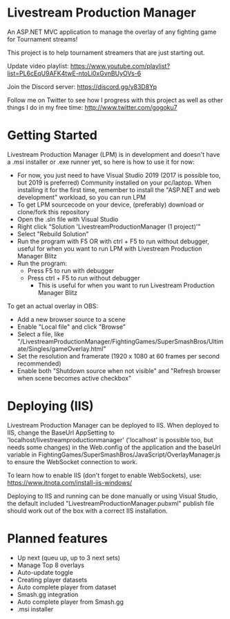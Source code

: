 # Livestream Production Manager

An ASP.NET MVC application to manage the overlay of any fighting game for Tournament streams!

This project is to help tournament streamers that are just starting out.

Update video playlist: https://www.youtube.com/playlist?list=PL6cEqU9AFK4twE-ntoLi0xGvnBUyOVs-6

Join the Discord server: https://discord.gg/y83D8Yp

Follow me on Twitter to see how I progress with this project as well as other things I do in my free time: http://www.twitter.com/gogoku7

# Getting Started

Livestream Production Manager (LPM) is in development and doesn't have a .msi installer or .exe runner yet, so here is how to use it for now:

- For now, you just need to have Visual Studio 2019 (2017 is possible too, but 2019 is preferred) Community installed on your pc/laptop. When installing it for the first time, remember to install the "ASP.NET and web development" workload, so you can run LPM
- To get LPM sourcecode on your device, (preferably) download or clone/fork this repository
- Open the .sln file with Visual Studio
- Right click "Solution 'LivestreamProductionManager (1 project)'"
- Select "Rebuild Solution"
- Run the program with F5 OR with ctrl + F5 to run without debugger, useful for when you want to run LPM with Livestream Production Manager Blitz
- Run the program:
    - Press F5 to run with debugger 
    - Press ctrl + F5 to run without debugger
        - This is useful for when you want to run Livestream Production Manager Blitz

To get an actual overlay in OBS:
- Add a new browser source to a scene
- Enable "Local file" and click "Browse"
- Select a file, like "/LivestreamProductionManager/FightingGames/SuperSmashBros/Ultimate/Singles/gameOverlay.html"
- Set the resolution and framerate (1920 x 1080 at 60 frames per second recommended)
- Enable both "Shutdown source when not visible" and "Refresh browser when scene becomes active checkbox"


# Deploying (IIS)

Livestream Production Manager can be deployed to IIS. When deployed to IIS, change the BaseUrl AppSetting to 'localhost/livestreamproductionmanager' ('localhost' is possible too, but needs some changes) in the Web.config of the application and the baseUrl variable in FightingGames/SuperSmashBros/JavaScript/OverlayManager.js to ensure the WebSocket connection to work.

To learn how to enable IIS (don't forget to enable WebSockets), use: https://www.itnota.com/install-iis-windows/ 

Deploying to IIS and running can be done manually or using Visual Studio, the default included "LivestreamProductionManager.pubxml" publish file should work out of the box with a correct IIS installation.

# Planned features

- Up next (queu up, up to 3 next sets)
- Manage Top 8 overlays
- Auto-update toggle
- Creating player datasets
- Auto complete player from dataset
- Smash.gg integration
- Auto complete player from Smash.gg
- .msi installer

